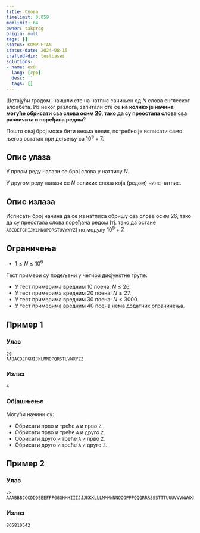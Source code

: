 ```yaml
---
title: Слова
timelimit: 0.059
memlimit: 64
owner: takprog
origin: null
tags: []
status: KOMPLETAN
status-date: 2024-08-15
crafted-dir: testcases
solutions:
- name: ex0
  lang: [cpp]
  desc: ''
  tags: []
---
```


Шетајући градом, наишли сте на натпис сачињен од $N$ слова енглеског алфабета. Из неког разлога, запитали сте се **на колико је начина могуће обрисати сва слова осим 26, тако да су преостала слова сва различита и поређана редом**?

Пошто овај број може бити веома велик, потребно је исписати само његов остатак при дељењу са $10^9 + 7$.

## Опис улаза

У првом реду налази се број слова у натпису $N$.

У другом реду налази се $N$ великих слова која (редом) чине натпис.

## Опис излаза

Исписати број начина да се из натписа обришу сва слова осим 26, тако да су преостала слова поређана редом (тј. тако да остане `ABCDEFGHIJKLMNOPQRSTUVWXYZ`) по модулу $10^9 + 7$.

## Ограничења

* $1 \leq N \leq 10^6$

Тест примери су подељени у четири дисјунктне групе:

* У тест примерима вредним 10 поена: $N \leq 26$.
* У тест примерима вредним 20 поена: $N \leq 27$.
* У тест примерима вредним 30 поена: $N \leq 3000$.
* У тест примерима вредним 40 поена нема додатних ограничења.

## Пример 1

### Улаз

~~~
29
AABACDEFGHIJKLMNOPQRSTUVWXYZZ
~~~

### Излаз

~~~
4
~~~

### Објашњење

Могући начини су:

* Обрисати прво и треће `A` и прво `Z`.
* Обрисати прво и треће `A` и друго `Z`.
* Обрисати друго и треће `A` и прво `Z`.
* Обрисати друго и треће `A` и друго `Z`.

## Пример 2

### Улаз

~~~
78
AAABBBCCCDDDEEEFFFGGGHHHIIIJJJKKKLLLMMMNNNOOOPPPQQQRRRSSSTTTUUUVVVWWWXXXYYYZZZ
~~~

### Излаз

~~~
865810542
~~~


